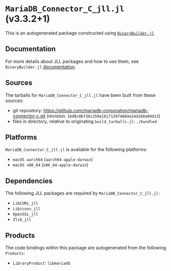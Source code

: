 # `MariaDB_Connector_C_jll.jl` (v3.3.2+1)

This is an autogenerated package constructed using [`BinaryBuilder.jl`](https://github.com/JuliaPackaging/BinaryBuilder.jl).

## Documentation

For more details about JLL packages and how to use them, see `BinaryBuilder.jl` [documentation](https://docs.binarybuilder.org/stable/jll/).

## Sources

The tarballs for `MariaDB_Connector_C_jll.jl` have been built from these sources:

* git repository: https://github.com/mariadb-corporation/mariadb-connector-c.git (revision: `1bd8c8bf39c259a1b1713974684e24d168a09d13`)
* files in directory, relative to originating `build_tarballs.jl`: `./bundled`

## Platforms

`MariaDB_Connector_C_jll.jl` is available for the following platforms:

* `macOS aarch64` (`aarch64-apple-darwin`)
* `macOS x86_64` (`x86_64-apple-darwin`)

## Dependencies

The following JLL packages are required by `MariaDB_Connector_C_jll.jl`:

* `LibCURL_jll`
* `Libiconv_jll`
* `OpenSSL_jll`
* `Zlib_jll`

## Products

The code bindings within this package are autogenerated from the following `Products`:

* `LibraryProduct`: `libmariadb`
